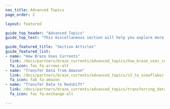 ```yaml
---
nav_title: Advanced Topics
page_order: 2

layout: featured

guide_top_header: "Advanced Topics"
guide_top_text: "This miscellaneous section will help you explore more advanced topics around using Currents in addition to other partners and data tools."

guide_featured_title: "Section Articles"
guide_featured_list:
- name: "How Braze Uses Currents"
  link: /docs/partners/braze_currents/advanced_topics/how_braze_uses_currents/
  fa_icon: fas fa-arrows-alt
- name: "Transfer Data from Amazon"
  link: /docs/partners/braze_currents/advanced_topics/s3_to_snowflake/
  fa_icon: fab fa-amazon
- name: "Transfer Data to Redshift"
  link: /docs/partners/braze_currents/advanced_topics/transferring_data_to_redshift/
  fa_icon: fas fa-exchange-alt

---
```



<br>
